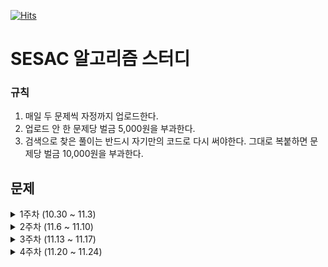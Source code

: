 [![Hits](https://hits.seeyoufarm.com/api/count/incr/badge.svg?url=https%3A%2F%2Fgithub.com%2Flake041%2Fsesac-algorithm&count_bg=%2379C83D&title_bg=%23555555&icon=&icon_color=%23E7E7E7&title=hits&edge_flat=false)](https://hits.seeyoufarm.com)

# SESAC 알고리즘 스터디

### 규칙

1. 매일 두 문제씩 자정까지 업로드한다.
2. 업로드 안 한 문제당 벌금 5,000원을 부과한다.
3. 검색으로 찾은 풀이는 반드시 자기만의 코드로 다시 써야한다. 그대로 복붙하면 문제당 벌금 10,000원을 부과한다.

## 문제

<details>
<summary>1주차 (10.30 ~ 11.3)</summary>

### 코딩테스트 고득점 Kit - 해시

1. [포켓몬 - Level 1](https://school.programmers.co.kr/learn/courses/30/lessons/1845)
2. [완주하지 못한 선수 - Level 1](https://school.programmers.co.kr/learn/courses/30/lessons/42576)
3. [전화번호 목록 - Level 2](https://school.programmers.co.kr/learn/courses/30/lessons/42577)
4. [의상 - Level 2](https://school.programmers.co.kr/learn/courses/30/lessons/42578)
5. [베스트앨범 - Level 3](https://school.programmers.co.kr/learn/courses/30/lessons/42579)

### 코딩테스트 고득점 Kit - 깊이/너비 우선 탐색

6. [타겟 넘버 - Level 2](https://school.programmers.co.kr/learn/courses/30/lessons/43165)
7. [네트워크 - Level 3](https://school.programmers.co.kr/learn/courses/30/lessons/43162)
8. [게임 맵 최단거리 - Level 2](https://school.programmers.co.kr/learn/courses/30/lessons/1844)
9. [단어 변환 - Level 3](https://school.programmers.co.kr/learn/courses/30/lessons/43163)
10. [여행경로 - Level 3](https://school.programmers.co.kr/learn/courses/30/lessons/43164)
11. [아이템 줍기 - Level 3](https://school.programmers.co.kr/learn/courses/30/lessons/87694)
12. [퍼즐 조각 채우기 - Level 3](https://school.programmers.co.kr/learn/courses/30/lessons/84021)
</details>

<details>
<summary>2주차 (11.6 ~ 11.10)</summary>

### 코딩테스트 고득점 Kit - 스택

13. [같은 숫자는 싫어 - Level 1](https://school.programmers.co.kr/learn/courses/30/lessons/12906)
14. [올바른 괄호 - Level 2](https://school.programmers.co.kr/learn/courses/30/lessons/12909)
15. [기능개발 - Level 2](https://school.programmers.co.kr/learn/courses/30/lessons/42586)
16. [프로세스 - Level 2](https://school.programmers.co.kr/learn/courses/30/lessons/42587)
17. [다리를 지나는 트럭 - Level 2](https://school.programmers.co.kr/learn/courses/30/lessons/42583)
18. [주식가격 - Level 2](https://school.programmers.co.kr/learn/courses/30/lessons/42584)

### 코딩테스트 고득점 Kit - 힙

19. [더 맵게 - Level 2](https://school.programmers.co.kr/learn/courses/30/lessons/42626)
20. [디스크 컨트롤러 - Level 3](https://school.programmers.co.kr/learn/courses/30/lessons/42627)
21. [이중우선순위큐 - Level 3](https://school.programmers.co.kr/learn/courses/30/lessons/42628)

### 코딩테스트 고득점 Kit - 정렬

22. [K번째수 - Level 1](https://school.programmers.co.kr/learn/courses/30/lessons/42748)
23. [가장 큰 수 - Level 2](https://school.programmers.co.kr/learn/courses/30/lessons/42746)
24. [H-Index - Level 3](https://school.programmers.co.kr/learn/courses/30/lessons/42747)
</details>

<details>
<summary>3주차 (11.13 ~ 11.17)</summary>

### 코딩테스트 고득점 Kit - 완전탐색

25. [최소직사각형 - Level 1](https://school.programmers.co.kr/learn/courses/30/lessons/86491)
26. [모의고사 - Level 1](https://school.programmers.co.kr/learn/courses/30/lessons/42840)
27. [소수 찾기 - Level 2](https://school.programmers.co.kr/learn/courses/30/lessons/42839)
28. [카펫 - Level 2](https://school.programmers.co.kr/learn/courses/30/lessons/42842)
29. [피로도 - Level 2](https://school.programmers.co.kr/learn/courses/30/lessons/87946)
30. [전력망을 둘로 나누기 - Level 2](https://school.programmers.co.kr/learn/courses/30/lessons/86971)
31. [모음사전 - Level 2](https://school.programmers.co.kr/learn/courses/30/lessons/84512)

### 코딩테스트 고득점 Kit - 탐욕법

32. [체육복 - Level 1](https://school.programmers.co.kr/learn/courses/30/lessons/42862)
33. [조이스틱 - Level 2](https://school.programmers.co.kr/learn/courses/30/lessons/42860)
34. [큰 수 만들기 - Level 2](https://school.programmers.co.kr/learn/courses/30/lessons/42883)
35. [구명보트 - Level 2](https://school.programmers.co.kr/learn/courses/30/lessons/42885)
36. [섬 연결하기 - Level 3](https://school.programmers.co.kr/learn/courses/30/lessons/42861)
37. [단속카메라 - Level 3](https://school.programmers.co.kr/learn/courses/30/lessons/42884)
</details>

<details>
<summary>4주차 (11.20 ~ 11.24)</summary>

### 코딩테스트 고득점 Kit - 동적계획법

38. [N으로 표현 - Level 3](https://school.programmers.co.kr/learn/courses/30/lessons/42895)
39. [정수 삼각형 - Level 3](https://school.programmers.co.kr/learn/courses/30/lessons/43105)
40. [등굣길 - Level 3](https://school.programmers.co.kr/learn/courses/30/lessons/42898)
41. [사칙연산 - Level 4](https://school.programmers.co.kr/learn/courses/30/lessons/1843)
42. [도둑질 - Level 4](https://school.programmers.co.kr/learn/courses/30/lessons/42897)

### 코딩테스트 고득점 Kit - 이분탐색

43. [입국심사 - Level 3](https://school.programmers.co.kr/learn/courses/30/lessons/43238)
44. [징검다리 - Level 4](https://school.programmers.co.kr/learn/courses/30/lessons/43236)

### 코딩테스트 고득점 Kit - 그래프

45. [가장 먼 노드 - Level 3](https://school.programmers.co.kr/learn/courses/30/lessons/49189)
46. [순위 - Level 3](https://school.programmers.co.kr/learn/courses/30/lessons/49191)
47. [방의 개수 - Level 5](https://school.programmers.co.kr/learn/courses/30/lessons/49190)
</details>
